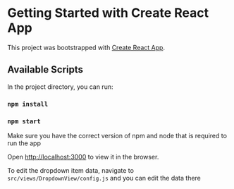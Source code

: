 # Getting Started with Create React App

This project was bootstrapped with [Create React App](https://github.com/facebook/create-react-app).

## Available Scripts

In the project directory, you can run:

### `npm install`

### `npm start`

Make sure you have the correct version of npm and node that is required to run the app

Open [http://localhost:3000](http://localhost:3000) to view it in the browser.

To edit the dropdown item data, navigate to `src/views/DropdownView/config.js` and you can edit the data there

